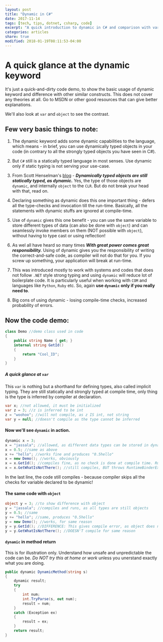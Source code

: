 ```yaml
---
layout: post
title: "Dynamic in C#"
date: 2017-11-14
tags: [tech, tips, dotnet, csharp, code]
excerpt: "A quick introduction to dynamic in C# and comparison with var and object keywords."
categories: articles
share: true
modified: 2018-01-19T08:11:53-04:00
---
```




# A quick glance at the dynamic keyword 

It's just a quick-and-dirty code demo, to show the basic usage of dynamic keyword and difference with other similar constructs. This does not cover any theories at all. Go to MSDN or other good resources that can give better explanations.

We'll also look at `var` and `object` to see the contrast.

## Few very basic things to note:

1. The dynamic keyword adds some dynamic capabilities to the language, which means - in brief, you can use dynamically typed objects in your code (in contrary to all the strongly typed objects you have seen in C#).

2. But `C#` still is a statically typed language in most senses. Use dynamic only if static typing is not serving your use-case.

3. From Scott Henselman's [blog](https://www.hanselman.com/blog/C4AndTheDynamicKeywordWhirlwindTourAroundNET4AndVisualStudio2010Beta1.aspx) - ***Dynamically typed objects are still statically typed, as dynamic.*** Yes, the type of those objects are `dynamic`, and internally `object` to the `CLR`. But do not break your head with that, read on.

4. Declaring something as dynamic does this one important thing - defers all the type-checks and invocation till the run-time. Basically, all the statements with dynamic stuffs are ignored at compile-time.

5. Use of `dynamic` gives this one benefit - you can use the same variable to store different types of data (can also be done with `object`) and can seamlessly invoke members on them (NOT possible with `object`), without having to type cast or using reflection!

6. As wel all have heard so many times ***With great power comes great responsibility.*** Using of dynamic gives you the responsibility of writing the correct-and-safe code, as compiler will not do that for you. If you screw up something, your application will break at run-time.

7. This was introduced mostly to work with systems and codes that does not follow `.NET` style strong typing and using `dynamic` will reduce lot of boilerplate code. It is particularly useful when working with `COM` and languages like `Python`, `Ruby` etc. So, again **use `dynamic` only if you really need to**.

8. Big cons of using dynamic - losing compile-time checks, increased probability of errors.

Now the code demo:
----

```cs
class Demo //demo class used in code
{
    public string Name { get; }
    internal string GetId()
    {
        return "Cool_ID";
    }
}
```

##### A quick glance at `var` 

This `var` is nothing but a shorthand for defining types, also called implicit typing. They are still statically and strongly typed at compile time, only thing is the type is inferred by compiler at declaration.

```cs
var x; //not allowed, it must be initialized
var z = 3; //z is inferred to be int
z = "woohoo"; //will not compile, as z IS int, not string
var y = null; //doesn't compile as the type cannot be inferred
```

#### Now we'll see `dynamic` in action.

```cs
dynamic x = 3;
x = "jassala"; //allowed, as different data types can be stored in dynamic
x = 0.5; //same as above
x += "hello"; //works fine and produces "0.5hello"
x = new Demo(); //works, obviously
x = x.GetId(); //compiles fine, as no check is done at compile time. Runs fine as well, as the code is right
x = x.GetWhatIsNotThere(); //still compiles, BUT throws RuntimeBinderException: ''string' does not contain a definition for 'GetWhatIsNotThere''
```

In the last line, the code still compiles - because compiler skips all the checks for variable declared to be dynamic!

#### The same code with `object`

```cs
object y = 3; //to show difference with object
y = "jassala"; //compiles and runs, as all types are still objects
y = 0.5; //same
y += "hello"; //same, produces "0.5hello"
y = new Demo(); //works, for same reason
y = y.GetId(); //DIFFERENCE: This gives compile error, as object does not have a definition of GetId
y = y.GetWhatIsNotThere(); //DOESN'T compile for same reason
```

#### `dynamic` in method return
This is for illustration only. Understand how unsafe and unpredictable the code can be. _Do NOT try this at home or work_ unless you unerstand exactly what you are doing.

```cs
public dynamic DynamicMethod(string s)
{
    dynamic result;
    try
    {
        int num;
        int.TryParse(s, out num);
        result = num;
    }
    catch (Exception ex)
    {
        result = ex;
    }
    return result;
}
```
